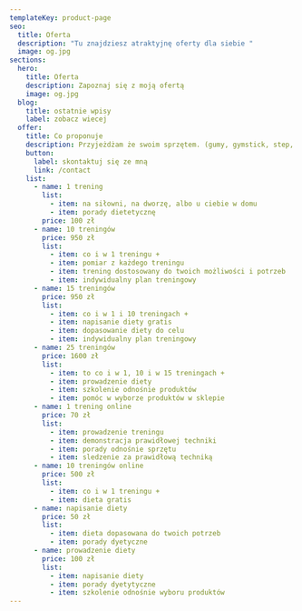 ```yaml
---
templateKey: product-page
seo:
  title: Oferta
  description: "Tu znajdziesz atraktyjnę oferty dla siebie "
  image: og.jpg
sections:
  hero:
    title: Oferta
    description: Zapoznaj się z moją ofertą
    image: og.jpg
  blog:
    title: ostatnie wpisy
    label: zobacz wiecej
  offer:
    title: Co proponuje
    description: Przyjeżdżam że swoim sprzętem. (gumy, gymstick, step, skakanka, mata ).
    button:
      label: skontaktuj się ze mną
      link: /contact
    list:
      - name: 1 trening
        list:
          - item: na siłowni, na dworzę, albo u ciebie w domu
          - item: porady dietetycznę
        price: 100 zł
      - name: 10 treningów
        price: 950 zł
        list:
          - item: co i w 1 treningu +
          - item: pomiar z każdego treningu
          - item: trening dostosowany do twoich możliwości i potrzeb
          - item: indywidualny plan treningowy
      - name: 15 treningów
        price: 950 zł
        list:
          - item: co i w 1 i 10 treningach +
          - item: napisanie diety gratis
          - item: dopasowanie diety do celu
          - item: indywidualny plan treningowy
      - name: 25 treningów
        price: 1600 zł
        list:
          - item: to co i w 1, 10 i w 15 treningach +
          - item: prowadzenie diety
          - item: szkolenie odnośnie produktów
          - item: pomóc w wyborze produktów w sklepie
      - name: 1 trening online
        price: 70 zł
        list:
          - item: prowadzenie treningu
          - item: demonstracja prawidłowej techniki
          - item: porady odnośnie sprzętu
          - item: sledzenie za prawidłową techniką
      - name: 10 treningów online
        price: 500 zł
        list:
          - item: co i w 1 treningu +
          - item: dieta gratis
      - name: napisanie diety
        price: 50 zł
        list:
          - item: dieta dopasowana do twoich potrzeb
          - item: porady dyetyczne
      - name: prowadzenie diety
        price: 100 zł
        list:
          - item: napisanie diety
          - item: porady dyetytyczne
          - item: szkolenie odnośnie wyboru produktów
---
```

